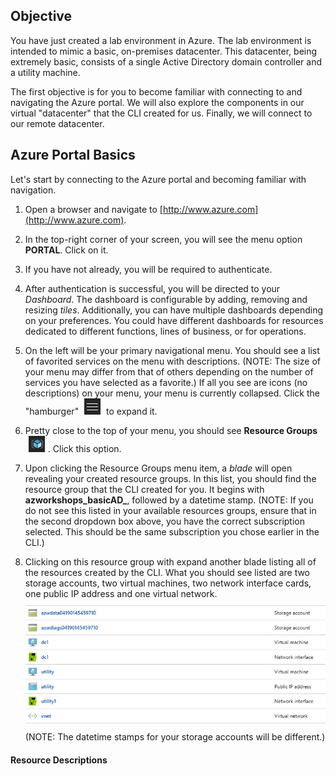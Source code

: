 ## Objective
You have just created a lab environment in Azure.  The lab environment is intended to mimic a basic, on-premises datacenter.  This datacenter, being extremely basic, consists of a single Active Directory domain controller and a utility machine.

The first objective is for you to become familiar with connecting to and navigating the Azure portal.  We will also explore the components in our virtual "datacenter" that the CLI created for us.  Finally, we will connect to our remote datacenter.

## Azure Portal Basics
Let's start by connecting to the Azure portal and becoming familiar with navigation.

  1. Open a browser and navigate to [http://www.azure.com](http://www.azure.com).

  2. In the top-right corner of your screen, you will see the menu option **PORTAL**. Click on it.
  
  3. If you have not already, you will be required to authenticate.
  
  4. After authentication is successful, you will be directed to your _Dashboard_. The dashboard is configurable by adding, removing and resizing _tiles_.  Additionally, you can have multiple dashboards depending on your preferences.  You could have different dashboards for resources dedicated to different functions, lines of business, or for operations.

  5. On the left will be your primary navigational menu. You should see a list of favorited services on the menu with descriptions.  (NOTE: The size of your menu may differ from that of others depending on the number of services you have selected as a favorite.) If all you see are icons (no descriptions) on your menu, your menu is currently collapsed.  Click the "hamburger" <img src="../images/hamburger.jpg" style="display: inline; margin:0px 5px;"/> to expand it. 

  6. Pretty close to the top of your menu, you should see **Resource Groups** <img src="../images/resource_groups_icon.jpg" style="display: inline; margin:0px 5px;"/>. Click this option.

  7. Upon clicking the Resource Groups menu item, a _blade_ will open revealing your created resource groups. In this list, you should find the resource group that the CLI created for you.  It begins with **azworkshops_basicAD_**, followed by a datetime stamp. (NOTE: If you do not see this listed in your available resources groups, ensure that in the second dropdown box above, you have the correct subscription selected.  This should be the same subscription you chose earlier in the CLI.)

  8. Clicking on this resource group with expand another blade listing all of the resources created by the CLI.  What you should see listed are two storage accounts, two virtual machines, two network interface cards, one public IP address and one virtual network. <img src="../images/azworkshops_basicAD_resource_list.jpg" style="margin-top:10px;margin-bottom:10px;" /> (NOTE: The datetime stamps for your storage accounts will be different.)

#### Resource Descriptions
